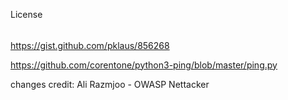 License
######
https://gist.github.com/pklaus/856268

https://github.com/corentone/python3-ping/blob/master/ping.py

changes credit: Ali Razmjoo - OWASP Nettacker